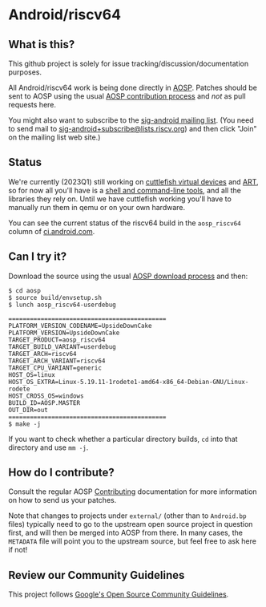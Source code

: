 # Android/riscv64

## What is this?

This github project is solely for issue tracking/discussion/documentation
purposes.

All Android/riscv64 work is being done directly in [AOSP](https://source.android.com/).
Patches should be sent to AOSP using the usual
[AOSP contribution process](https://source.android.com/docs/setup/contribute#contribute-to-the-code)
and *not* as pull requests here.

You might also want to subscribe to the
[sig-android mailing list](https://lists.riscv.org/g/sig-android).
(You need to send mail to
[sig-android+subscribe@lists.riscv.org](mailto:sig-android+subscribe@lists.riscv.org))
and then click "Join" on the mailing list web site.)

## Status

We're currently (2023Q1) still working on
[cuttlefish virtual devices](https://source.android.com/docs/setup/create/cuttlefish)
and
[ART](https://source.android.com/docs/core/runtime),
so for now all you'll have is a
[shell and command-line tools](https://android.googlesource.com/platform/system/core/+/master/shell_and_utilities/README.md),
and all the libraries they rely on. Until we have cuttlefish working you'll have to manually
run them in qemu or on your own hardware.

You can see the current status of the
riscv64 build in the `aosp_riscv64` column of
[ci.android.com](https://ci.android.com/builds/branches/aosp-master/grid?).

## Can I try it?

Download the source using the usual
[AOSP download process](https://source.android.com/docs/setup/download/downloading)
and then:
```
$ cd aosp
$ source build/envsetup.sh
$ lunch aosp_riscv64-userdebug

============================================
PLATFORM_VERSION_CODENAME=UpsideDownCake
PLATFORM_VERSION=UpsideDownCake
TARGET_PRODUCT=aosp_riscv64
TARGET_BUILD_VARIANT=userdebug
TARGET_ARCH=riscv64
TARGET_ARCH_VARIANT=riscv64
TARGET_CPU_VARIANT=generic
HOST_OS=linux
HOST_OS_EXTRA=Linux-5.19.11-1rodete1-amd64-x86_64-Debian-GNU/Linux-rodete
HOST_CROSS_OS=windows
BUILD_ID=AOSP.MASTER
OUT_DIR=out
============================================
$ make -j
```
If you want to check whether a particular directory builds, `cd` into
that directory and use `mm -j`.

## How do I contribute?

Consult the regular AOSP
[Contributing](https://source.android.com/docs/setup/contribute#contribute-to-the-code)
documentation for more information on how to send us your patches.

Note that changes to projects under `external/` (other than to
`Android.bp` files) typically need to go to the upstream open source
project in question first, and will then be merged into AOSP from
there. In many cases, the `METADATA` file will point you to the
upstream source, but feel free to ask here if not!

## Review our Community Guidelines

This project follows [Google's Open Source Community
Guidelines](https://opensource.google/conduct/).
